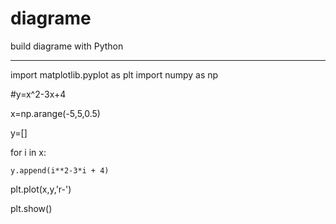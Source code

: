 # diagrame
build diagrame with Python

-------------------------------

import matplotlib.pyplot as plt
import numpy as np

#y=x^2-3x+4

x=np.arange(-5,5,0.5)

y=[]

for i in x:
    
    y.append(i**2-3*i + 4)


plt.plot(x,y,'r-')

plt.show()




